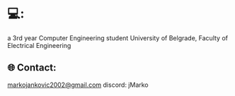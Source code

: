
# 💻: 
a 3rd year Computer Engineering student
University of Belgrade, Faculty of Electrical Engineering
## 🌐 Contact:
markojankovic2002@gmail.com
discord: jMarko
<!-- Proudly created with GPRM ( https://gprm.itsvg.in ) -->
